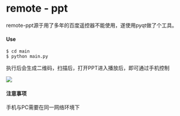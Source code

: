 # remote - ppt

remote-ppt源于用了多年的百度遥控器不能使用，遂使用pyqt做了个工具。

#### Use

```
$ cd main
$ python main.py
```
执行后会生成二维码，扫描后，打开PPT进入播放后，即可通过手机控制

![](http://ww1.sinaimg.cn/large/63885f75ly1fv3r8mxceeg208l0f8gmk.gif)





#### 注意事项

手机与PC需要在同一网络环境下

